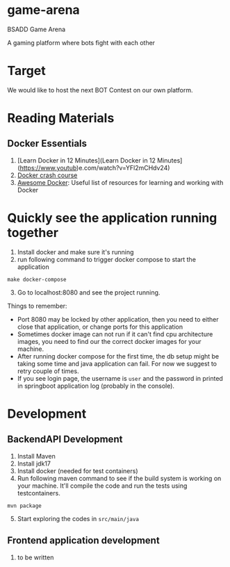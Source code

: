 # game-arena
BSADD Game Arena

A gaming platform where bots fight with each other

# Target
We would like to host the next BOT Contest on our own platform.


# Reading Materials

## Docker Essentials

1. [Learn Docker in 12 Minutes](Learn Docker in 12 Minutes](https://www.youtub)e.com/watch?v=YFl2mCHdv24)
2. [Docker crash course](https://www.youtube.com/watch?list=PL4cUxeGkcC9hxjeEtdHFNYMtCpjNBm3h7)
3. [Awesome Docker](https://github.com/veggiemonk/awesome-docker): Useful list of resources for learning and working with Docker

# Quickly see the application running together

1. Install docker and make sure it's running
2. run following command to trigger docker compose to start the application
```shell
make docker-compose
```
3. Go to localhost:8080 and see the project running.

Things to remember: 
* Port 8080 may be locked by other application, then you need to either close that application, or change ports for this application
* Sometimes docker image can not run if it can't find cpu architecture images, you need to find our the correct docker images for your machine.
* After running docker compose for the first time, the db setup might be taking some time and java application can fail. For now we suggest to retry couple of times.
* If you see login page, the username is `user` and the password in printed in springboot application log (probably in the console).

# Development

## BackendAPI Development
1. Install Maven
2. Install jdk17
3. Install docker (needed for test containers)
4. Run following maven command to see if the build system is working on your machine. It'll compile the code and run the tests using testcontainers.
```shell
mvn package
```
5. Start exploring the codes in `src/main/java`


## Frontend application development
1. to be written